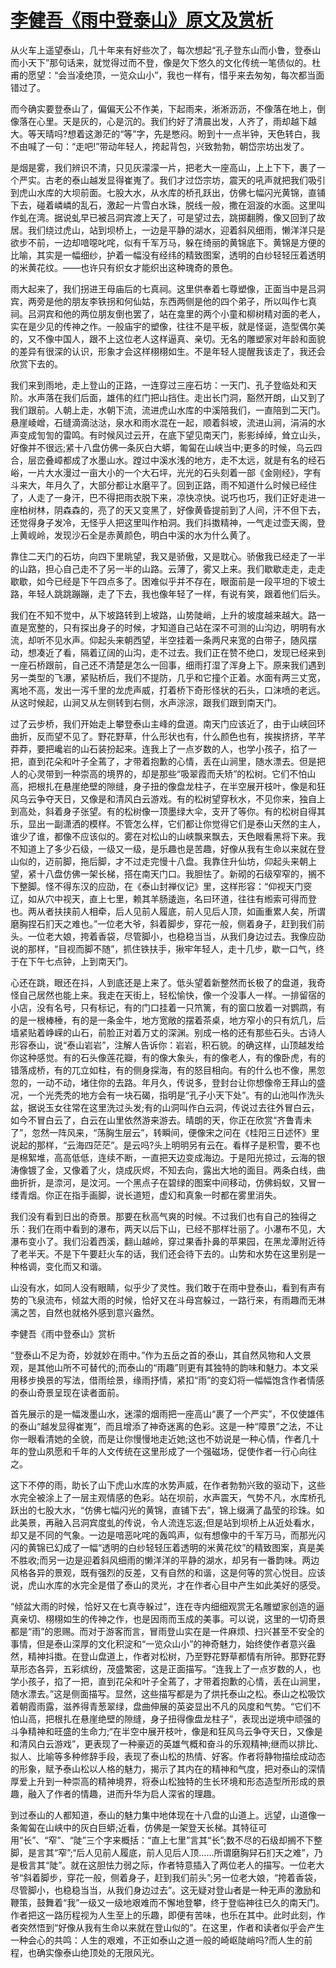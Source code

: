 # [李健吾《雨中登泰山》原文及赏析](https://www.vrrw.net/wx/8911.html)

从火车上遥望泰山，几十年来有好些次了，每次想起“孔子登东山而小鲁，登泰山而小天下”那句话来，就觉得过而不登，像是欠下悠久的文化传统一笔债似的。杜甫的愿望：“会当凌绝顶，一览众山小”，我也一样有，惜乎来去匆匆，每次都当面错过了。

而今确实要登泰山了，偏偏天公不作美，下起雨来，淅淅沥沥，不像落在地上，倒像落在心里。天是灰的，心是沉的。我们约好了清晨出发，人齐了，雨却越下越大。等天晴吗?想着这渺茫的“等”字，先是憋闷。盼到十一点半钟，天色转白，我不由喊了一句：“走吧!”带动年轻人，挎起背包，兴致勃勃，朝岱宗坊出发了。

是烟是雾，我们辨识不清，只见灰濛濛一片，把老大一座高山，上上下下，裹了一个严实。古老的泰山越发显得崔嵬了。我们才过岱宗坊，震天的吼声就把我们吸引到虎山水库的大坝前面。七股大水，从水库的桥孔跃出，仿佛七幅闪光黄锦，直铺下去，碰着嶙嶙的乱石，激起一片雪白水珠，脱线一般，撒在洄漩的水面。这里叫作虬在湾。据说虬早已被吕洞宾渡上天了，可是望过去，跳掷翻腾，像又回到了故居。我们绕过虎山，站到坝桥上，一边是平静的湖水，迎着斜风细雨，懒洋洋只是欲步不前，一边却喑噁叱咤，似有千军万马，躲在绮丽的黄锦底下。黄锦是方便的比喻，其实是一幅细纱，护着一幅没有经纬的精致图案，透明的白纱轻轻压着透明的米黄花纹。——也许只有织女才能织出这种瑰奇的景色。

雨大起来了，我们拐进王母庙后的七真祠。这里供奉着七尊塑像，正面当中是吕洞宾，两旁是他的朋友李铁拐和何仙姑，东西两侧是他的四个弟子，所以叫作七真祠。吕洞宾和他的两位朋友倒也罢了，站在龛里的两个小童和柳树精对面的老人，实在是少见的传神之作。一般庙宇的塑像，往往不是平板，就是怪诞，造型偶尔美的，又不像中国人，跟不上这位老人这样逼真、亲切。无名的雕塑家对年龄和面貌的差异有很深的认识，形象才会这样栩栩如生。不是年轻人提醒我该走了，我还会欣赏下去的。



我们来到雨地，走上登山的正路，一连穿过三座石坊：一天门、孔子登临处和天阶。水声落在我们后面，雄伟的红门把山挡住。走出长门洞，豁然开朗，山又到了我们跟前。人朝上走，水朝下流，流进虎山水库的中溪陪我们，一直陪到二天门。悬崖崚嶒，石缝滴滴㳠㳠，泉水和雨水混在一起，顺着斜坡，流进山涧，涓涓的水声变成訇訇的雷鸣。有时候风过云开，在底下望见南天门，影影绰绰，耸立山头，好像并不很远;紧十八盘仿佛一条灰白大蟒，匍匐在山峡当中;更多的时候，乌云四合，层峦叠嶂都成了水墨山水。蹚过中溪水浅的地方，走不太远，就是有名的经石峪，一片大水漫过一亩大小的一个大石坪，光光的石头刻着一部《金刚经》，字有斗来大，年月久了，大部分都让水磨平了。回到正路，雨不知道什么时候已经住了，人走了一身汗，巴不得把雨衣脱下来，凉快凉快。说巧也巧，我们正好走进一座柏树林，阴森森的，亮了的天又变黑了，好像黄昏提前到了人间，汗不但下去，还觉得身子发冷，无怪乎人把这里叫作柏洞。我们抖擞精神，一气走过壶天阁，登上黄岘岭，发现沙石全是赤黄颜色，明白中溪的水为什么黄了。

靠住二天门的石坊，向四下里眺望，我又是骄傲，又是耽心。骄傲我已经走了一半的山路，担心自己走不了另一半的山路。云薄了，雾又上来。我们歇歇走走，走走歇歇，如今已经是下午四点多了。困难似乎并不存在，眼面前是一段平坦的下坡土路，年轻人跳跳蹦蹦，走了下去，我也像年轻了一样，有说有笑，跟着他们后头。

我们在不知不觉中，从下坡路转到上坡路，山势陡峭，上升的坡度越来越大。路一直是宽整的，只有探出身子的时候，才知道自己站在深不可测的山沟边，明明有水流，却听不见水声。仰起头来朝西望，半空挂着一条两尺来宽的白带子，随风摆动，想凑近了看，隔着辽阔的山沟，走不过去。我们正在赞不绝口，发现已经来到一座石桥跟前，自己还不清楚是怎么一回事，细雨打湿了浑身上下。原来我们遇到另一类型的飞瀑，紧贴桥后，我们不提防，几乎和它撞个正着。水面有两三丈宽，离地不高，发出一泻千里的龙虎声威，打着桥下奇形怪状的石头，口沫喷的老远。从这时候起，山涧又从左侧转到右侧，水声淙淙，跟我们跟到南天门。

过了云步桥，我们开始走上攀登泰山主峰的盘道。南天门应该近了，由于山峡回环曲折，反而望不见了。野花野草，什么形状也有，什么颜色也有，挨挨挤挤，芊芊莽莽，要把巉岩的山石装扮起来。连我上了一点岁数的人，也学小孩子，掐了一把，直到花朵和叶子全蔫了，才带着抱歉的心情，丢在山涧里，随水漂去。但是把人的心灵带到一种崇高的境界的，却是那些“吸翠霞而夭矫”的松树。它们不怕山高，把根扎在悬崖绝壁的隙缝，身子扭的像盘龙柱子，在半空展开枝叶，像是和狂风乌云争夺天日，又像是和清风白云游戏。有的松树望穿秋水，不见你来，独自上到高处，斜着身子张望。有的松树像一顶墨绿大伞，支开了等你。有的松树自得其乐，显出一副潇洒的模样。不管怎么样，它们都让你觉得它们是泰山天然的主人，谁少了谁，都像不应该似的。雾在对松山的山峡飘来飘去，天色眼看黑将下来。我不知道上了多少石级，一级又一级，是乐趣也是苦趣，好像从我有生命以来就在登山似的，迈前脚，拖后脚，才不过走完慢十八盘。我靠住升仙坊，仰起头来朝上望，紧十八盘仿佛一架长梯，搭在南天门口。我胆怯了。新砌的石级窄窄的，搁不下整脚。怪不得东汉的应劭，在《泰山封禅仪记》里，这样形容：“仰视天门窔辽，如从穴中视天，直上七里，赖其羊肠逶迤，名曰环道，往往有縆索可得而登也。两从者扶挟前人相牵，后人见前人履底，前人见后人顶，如画重累人矣，所谓磨胸捏石扪天之难也。”一位老大爷，斜着脚步，穿花一般，侧着身子，赶到我们前头。一位老大娘，挎着香袋，尽管脚小，也稳稳当当，从我们身边过去。我像应劭说的那样，“目视而脚不随”，抓住铁扶手，揪牢年轻人，走十几步，歇一口气，终于在下午七点钟，上到南天门。

心还在跳，眼还在抖，人到底还是上来了。低头望着新整然而长极了的盘道，我奇怪自己居然也能上来。我走在天街上，轻松愉快，像一个没事人一样。一排留宿的小店，没有名号，只有标记，有的门口挂着一只笊篱，有的窗口放着一对鹦鹉，有的是一根棒棰，有的是一条金牛，地方宽敞的摆着茶桌，地方窄小的只有炕几，后墙紧贴着峥嵘的山石，前脸正对着万丈的深渊。别成一格的还有那些石头。古诗人形容泰山，说“泰山岩岩”，注解人告诉你：岩岩，积石貌。的确这样，山顶越发给你这种感觉。有的石头像莲花瓣，有的像大象头，有的像老人，有的像卧虎，有的错落成桥，有的兀立如柱，有的侧身探海，有的怒目相向。有的什么也不像，黑忽忽的，一动不动，堵住你的去路。年月久，传说多，登封台让你想像帝王拜山的盛况，一个光秃秃的地方会有一块石碣，指明是“孔子小天下处”。有的山池叫作洗头盆，据说玉女往常在这里洗过头发;有的山洞叫作白云洞，传说过去往外冒白云，如今不冒白云了，白云在山里依然游来游去。晴朗的天，你正在欣赏“齐鲁青未了”，忽然一阵风来，“荡胸生层云”，转瞬间，便像宋之问在《桂阳三日述怀》里说起的那样，“云海四茫茫”。是云吗?头上明明另有云在。看样子是积雪，要不也是棉絮堆，高高低低，连续不断，一直把天边变成海边。于是阳光掠过，云海的银涛像镀了金，又像着了火，烧成灰烬，不知去向，露出大地的面目。两条白线，曲曲折折，是㴎河，是汶河。一个黑点子在碧绿的图案中间移动，仿佛蚂蚁，又冒一缕青烟。你正在指手画脚，说长道短，虚幻和真象一时都在雾里消失。

我们没有看到日出的奇景。那要在秋高气爽的时候。不过我们也有自己的独得之乐：我们在雨中看到的瀑布，两天以后下山，已经不那样壮丽了。小瀑布不见，大瀑布变小了。我们沿着西溪，翻山越岭，穿过果香扑鼻的苹果园，在黑龙潭附近待了老半天。不是下午要赶火车的话，我们还会待下去的。山势和水势在这里别是一种格调，变化而又和谐。

山没有水，如同人没有眼睛，似乎少了灵性。我们敢于在雨中登泰山，看到有声有势的飞泉流布，倾盆大雨的时候，恰好又在斗母宫躲过，一路行来，有雨趣而无淋漓之苦，自然也就格外感到意兴盎然。

李健吾《雨中登泰山》赏析

“登泰山不足为奇，妙就妙在雨中。”作为五岳之首的泰山，其自然风物和人文景观，是其他山所不可替代的;而泰山的“雨趣”则更有其独特的韵味和魅力。本文采用移步换景的写法，借雨绘景，缘雨抒情，紧扣“雨”的变幻将一幅幅饱含作者情感的泰山奇景呈现在读者面前。

首先展示的是一幅泼墨山水，迷濛的烟雨把一座高山“裹了一个严实”，不仅使雄伟的泰山“越发显得崔嵬”，而且增添了神奇迷离的色彩。这是一种“障景”之法，不让你一眼看清她的全貌，而是让你慢慢地走近她;这也不妨说是一种心情，作者几十年的登山夙愿和千年的人文传统在这里形成了一个强磁场，促使作者一行心向往之。

这下不停的雨，助长了山下虎山水库的水势声威，在作者勃勃兴致的驱动下，这些水完全被涂上了一层主观情感的色彩。站在坝前，水声震天，气势不凡，水库桥孔跃出的七股大水，“仿佛七幅闪光的黄锦，直铺下去”，锦上缀满了晶莹的珍珠。如此美景，再融入吕洞宾度虬的传说，令人流连忘返;但是站到坝桥上从近处看水，却又是不同的气象。一边是喑恶叱咤的轰鸣声，似有想像中的千军万马，而那光闪闪的黄锦已幻成了一幅“透明的白纱轻轻压着透明的米黄花纹”的精致图案，真是美不胜收;而另一边是迎着斜风细雨的懒洋洋的平静的湖水，却另有一番韵味。两边风格各异的景观，既有强烈的反差，又有自然的和谐，这是何等的赏心悦目。应该说，虎山水库的水完全是借了泰山的灵光，才在作者心目中产生如此美好的感受。

“倾盆大雨的时候，恰好又在七真寺躲过”，连在寺内细细观赏无名雕塑家创造的逼真亲切、栩栩如生的传神之作，也是因雨而玉成的美事。可以说，这里的一切奇景都是“雨”的恩赐。而对于游客而言，冒雨登山实在是一件麻烦、扫兴甚至不安全的事情，但是泰山深厚的文化积淀和“一览众山小”的神奇魅力，始终使作者意兴盎然，精神抖擞。在登山盘道上，作者对松树，乃至野花野草都情有所钟。那野花野草形态各异，五彩缤纷，茂盛繁密，这是正面描写。“连我上了一点岁数的人，也学小孩子，掐了一把，直到花朵和叶子全蔫了，才带着抱歉的心情，丢在山涧里，随水漂去。”这是侧面描写。显然，这些描写都是为了烘托泰山之松。泰山之松吸饮着朝霞雨露，滋养得青葱翠绿，盘曲伸展的英姿显出不凡的风度和气势。“它们不怕山高，把根扎在悬崖绝壁的隙缝，身子扭得像盘龙柱子”，表现出逆境中顽强的斗争精神和旺盛的生命力;“在半空中展开枝叶，像是和狂风乌云争夺天日，又像是和清风白云游戏”，更表现了一种豪迈的英雄气概和奋斗的乐观精神;继而以排比、拟人、比喻等多种修辞手段，表现了泰山松的热情、好客。作者将静物描绘成动态的形象，赋予泰山松以人格的魅力，揭示了其内在的精神和气度，把对泰山的深情厚爱上升到一种崇高的精神境界，将泰山松独特的生长环境和形态造型所形成的景趣，融入了作者的情趣，进而升华为启人深省的理趣。

到过泰山的人都知道，泰山的魅力集中地体现在十八盘的山道上。远望，山道像一条匍匐在山峡中的灰白巨蟒;近看，仿佛是一架登天长梯。其特征可用“长”、“窄”、“陡”三个字来概括：“直上七里”言其“长”;数不尽的石级却搁不下整脚，是言其“窄”;“后人见前人履底，前人见后人顶……所谓磨胸舁石扪天之难”，乃是极言其“陡”。就在这胆怯力弱之际，作者特意插入了两位老人的描写。一位老大爷“斜着脚步，穿花一般，侧着身子，赶到我们前头”;另一位老大娘，“挎着香袋，尽管脚小，也稳稳当当，从我们身边过去”。这无疑对登山者是一种无声的激励和鞭策，鼓舞着“我”一级又一级地艰难而不懈地登攀，终于登临神往已久的南天门。作者把这一路历程视为人生至上的乐趣，即便有苦味，也乐在其中。此时此刻，作者突然悟到“好像从我有生命以来就在登山似的”。在这里，作者和读者似乎会产生一种会心的共鸣：人生的艰难，不正如泰山之道一般的崎岖陡峭吗?而人生的前程，也确实像泰山绝顶处的无限风光。

